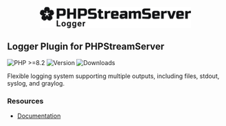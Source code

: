 <p align="center">
  <picture>
    <source media="(prefers-color-scheme: dark)" srcset="https://raw.githubusercontent.com/phpstreamserver/.github/refs/heads/main/assets/phpss_logger_light.svg">
    <img alt="PHPStreamServer logo" align="center" width="70%" src="https://raw.githubusercontent.com/phpstreamserver/.github/refs/heads/main/assets/phpss_logger_dark.svg">
  </picture>
</p>

## Logger Plugin for PHPStreamServer
![PHP >=8.2](https://img.shields.io/badge/PHP->=8.2-777bb3.svg)
![Version](https://img.shields.io/github/v/tag/phpstreamserver/logger?label=Version&filter=v*.*.*&sort=semver&color=374151)
![Downloads](https://img.shields.io/packagist/dt/phpstreamserver/logger?label=Downloads&color=f28d1a)

Flexible logging system supporting multiple outputs, including files, stdout, syslog, and graylog.

### Resources
- [Documentation](https://phpstreamserver.dev/docs/plugins/logger)
